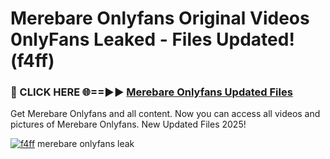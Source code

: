 # Merebare Onlyfans Original Videos 0nlyFans Leaked - Files Updated! (f4ff)

<h3>🔴 CLICK HERE 🌐==►► <a href="https://tinyurl.com/2jnfzry5" rel="nofollow">Merebare Onlyfans Updated Files</a></h3>

Get Merebare Onlyfans and all content. Now you can access all videos and pictures of Merebare Onlyfans. New Updated Files 2025!

[![f4ff](https://i.imgur.com/GyGTBgg.gif)](https://tinyurl.com/2jnfzry5)
merebare onlyfans leak